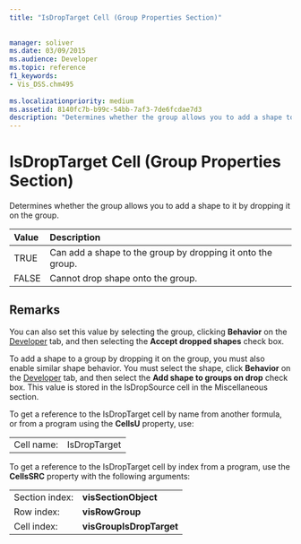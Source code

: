 ```yaml
---
title: "IsDropTarget Cell (Group Properties Section)"
 
 
manager: soliver
ms.date: 03/09/2015
ms.audience: Developer
ms.topic: reference
f1_keywords:
- Vis_DSS.chm495
 
ms.localizationpriority: medium
ms.assetid: 8140fc7b-b99c-54bb-7af3-7de6fcdae7d3
description: "Determines whether the group allows you to add a shape to it by dropping it on the group."
---
```


# IsDropTarget Cell (Group Properties Section)

Determines whether the group allows you to add a shape to it by dropping it on the group.
  
|**Value**|**Description**|
|:-----|:-----|
|TRUE  <br/> |Can add a shape to the group by dropping it onto the group.  <br/> |
|FALSE  <br/> |Cannot drop shape onto the group.  <br/> |
   
## Remarks

You can also set this value by selecting the group, clicking **Behavior** on the [Developer](run-in-developer-mode-display-the-developer-tab.md) tab, and then selecting the **Accept dropped shapes** check box. 
  
To add a shape to a group by dropping it on the group, you must also enable similar shape behavior. You must select the shape, click **Behavior** on the [Developer](run-in-developer-mode-display-the-developer-tab.md) tab, and then select the **Add shape to groups on drop** check box. This value is stored in the IsDropSource cell in the Miscellaneous section. 
  
To get a reference to the IsDropTarget cell by name from another formula, or from a program using the **CellsU** property, use: 
  
|||
|:-----|:-----|
|Cell name:  <br/> |IsDropTarget  <br/> |
   
To get a reference to the IsDropTarget cell by index from a program, use the **CellsSRC** property with the following arguments: 
  
|||
|:-----|:-----|
|Section index:  <br/> |**visSectionObject** <br/> |
|Row index:  <br/> |**visRowGroup** <br/> |
|Cell index:  <br/> |**visGroupIsDropTarget** <br/> |
   

